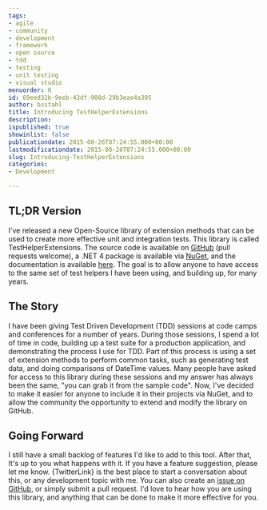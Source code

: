 ```yaml
---
tags:
- agile
- community
- development
- framework
- open source
- tdd
- testing
- unit testing
- visual studio
menuorder: 0
id: 69eed32b-9eeb-43df-908d-29b3eae4a395
author: bsstahl
title: Introducing TestHelperExtensions
description: 
ispublished: true
showinlist: false
publicationdate: 2015-08-26T07:24:55.000+00:00
lastmodificationdate: 2015-08-26T07:24:55.000+00:00
slug: Introducing-TestHelperExtensions
categories:
- Development

---
```

## TL;DR Version

I've released a new Open-Source library of extension methods that can be used to create more effective unit and integration tests. This library is called TestHelperExtensions. The source code is available on [GitHub](https://github.com/bsstahl/testhelperextensions) (pull requests welcome), a .NET 4 package is available via [NuGet](http://www.nuget.org/packages/TestHelperExtensions/), and the documentation is available [here](http://testhelperextensions.cognitiveinheritance.com). The goal is to allow anyone to have access to the same set of test helpers I have been using, and building up, for many years.

## The Story

I have been giving Test Driven Development (TDD) sessions at code camps and conferences for a number of years. During those sessions, I spend a lot of time in code, building up a test suite for a production application, and demonstrating the process I use for TDD. Part of this process is using a set of extension methods to perform common tasks, such as generating test data, and doing comparisons of DateTime values. Many people have asked for access to this library during these sessions and my answer has always been the same, "you can grab it from the sample code". Now, I've decided to make it easier for anyone to include it in their projects via NuGet, and to allow the community the opportunity to extend and modify the library on GitHub.

## Going Forward

I still have a small backlog of features I'd like to add to this tool. After that, It's up to you what happens with it. If you have a feature suggestion, please let me know. {TwitterLink} is the best place to start a conversation about this, or any development topic with me. You can also create an [issue on GitHub](https://github.com/bsstahl/TestHelperExtensions/issues), or simply submit a pull request. I'd love to hear how you are using this library, and anything that can be done to make it more effective for you.
